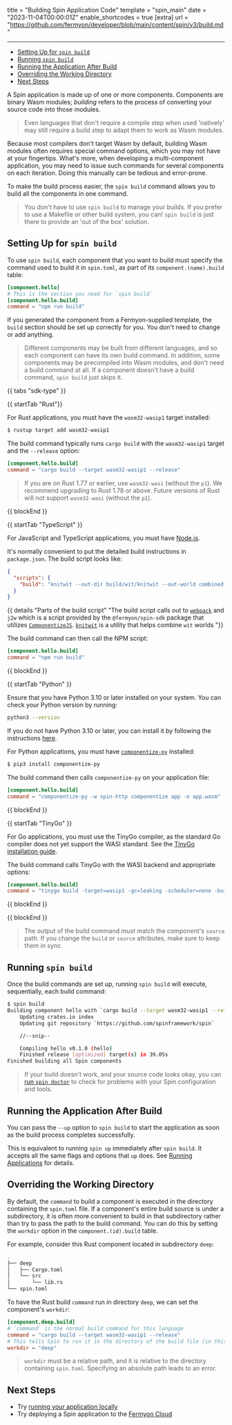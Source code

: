title = "Building Spin Application Code"
template = "spin_main"
date = "2023-11-04T00:00:01Z"
enable_shortcodes = true
[extra]
url = "https://github.com/fermyon/developer/blob/main/content/spin/v3/build.md"

---

- [Setting Up for `spin build`](#setting-up-for-spin-build)
- [Running `spin build`](#running-spin-build)
- [Running the Application After Build](#running-the-application-after-build)
- [Overriding the Working Directory](#overriding-the-working-directory)
- [Next Steps](#next-steps)

A Spin application is made up of one or more components. Components are binary Wasm modules; _building_ refers to the process of converting your source code into those modules.

> Even languages that don't require a compile step when used 'natively' may still require a build step to adapt them to work as Wasm modules.

Because most compilers don't target Wasm by default, building Wasm modules often requires special command options, which you may not have at your fingertips.
What's more, when developing a multi-component application, you may need to issue such commands for several components on each iteration.
Doing this manually can be tedious and error-prone.

To make the build process easier, the `spin build` command allows you to build all the components in one command.

> You don't have to use `spin build` to manage your builds.  If you prefer to use a Makefile or other build system, you can!  `spin build` is just there to provide an 'out of the box' solution.

<!-- markdownlint-disable-next-line titlecase-rule -->
## Setting Up for `spin build`

To use `spin build`, each component that you want to build must specify the command used to build it in `spin.toml`, as part of its `component.(name).build` table:

```toml
[component.hello]
# This is the section you need for `spin build`
[component.hello.build]
command = "npm run build"
```

If you generated the component from a Fermyon-supplied template, the `build` section should be set up correctly for you.  You don't need to change or add anything.

> Different components may be built from different languages, and so each component can have its own build command.  In addition, some components may be precompiled into Wasm modules, and don't need a build command at all.  If a component doesn't have a build command, `spin build` just skips it.

{{ tabs "sdk-type" }}

{{ startTab "Rust"}}

For Rust applications, you must have the `wasm32-wasip1` target installed:

<!-- @selectiveCpy -->

```bash
$ rustup target add wasm32-wasip1
```

The build command typically runs `cargo build` with the `wasm32-wasip1` target and the `--release` option:

<!-- @nocpy -->

```toml
[component.hello.build]
command = "cargo build --target wasm32-wasip1 --release"
```

> If you are on Rust 1.77 or earlier, use `wasm32-wasi` (without the `p1`). We recommend upgrading to Rust 1.78 or above. Future versions of Rust will not support `wasm32-wasi` (without the `p1`).

{{ blockEnd }}

{{ startTab "TypeScript" }}

For JavaScript and TypeScript applications, you must have [Node.js](https://nodejs.org).


It's normally convenient to put the detailed build instructions in `package.json`. The build script looks like:

<!-- @nocpy -->

```json
{
  "scripts": {
    "build": "knitwit --out-dir build/wit/knitwit --out-world combined && npx webpack --mode=production && npx mkdirp target && npx j2w -i dist.js -d combined-wit -n combined -o target/spin-http-js.wasm"
  }
}
```

{{ details "Parts of the build script" "The build script calls out to [`webpack`](https://webpack.js.org/) and `j2w` which is a script provided by the `@fermyon/spin-sdk` package that utilizes [`ComponentizeJS`](https://github.com/bytecodealliance/ComponentizeJS). [`knitwit`](https://github.com/fermyon/knitwit) is a utility that helps combine `wit` worlds "}}

The build command can then call the NPM script:

<!-- @nocpy -->

```toml
[component.hello.build]
command = "npm run build"
```

{{ blockEnd }}

{{ startTab "Python" }}

Ensure that you have Python 3.10 or later installed on your system. You can check your Python version by running:

```bash
python3 --version
```

If you do not have Python 3.10 or later, you can install it by following the instructions [here](https://www.python.org/downloads/).

For Python applications, you must have [`componentize-py`](https://pypi.org/project/componentize-py/) installed:

<!-- @selectiveCpy -->

```bash
$ pip3 install componentize-py
```

The build command then calls `componentize-py` on your application file:

<!-- @nocpy -->

```toml
[component.hello.build]
command = "componentize-py -w spin-http componentize app -o app.wasm"
```

{{ blockEnd }}

{{ startTab "TinyGo" }}

For Go applications, you must use the TinyGo compiler, as the standard Go compiler does not yet support the WASI standard.  See the [TinyGo installation guide](https://tinygo.org/getting-started/install/).

The build command calls TinyGo with the WASI backend and appropriate options:

<!-- @nocpy -->

```toml
[component.hello.build]
command = "tinygo build -target=wasip1 -gc=leaking -scheduler=none -buildmode=c-shared -no-debug -o main.wasm ."
```

{{ blockEnd }}

{{ blockEnd }}

> The output of the build command _must_ match the component's `source` path.  If you change the `build` or `source` attributes, make sure to keep them in sync.

<!-- markdownlint-disable-next-line titlecase-rule -->
## Running `spin build`

Once the build commands are set up, running `spin build` will execute, sequentially, each build command:

<!-- @selectiveCpy -->

```bash
$ spin build
Building component hello with `cargo build --target wasm32-wasip1 --release`
    Updating crates.io index
    Updating git repository `https://github.com/spinframework/spin`

    //--snip--

    Compiling hello v0.1.0 (hello)
    Finished release [optimized] target(s) in 39.05s
Finished building all Spin components
```

> If your build doesn't work, and your source code looks okay, you can [run `spin doctor`](./troubleshooting-application-dev.md) to check for problems with your Spin configuration and tools.

## Running the Application After Build

You can pass the `--up` option to `spin build` to start the application as soon as the build process completes successfully.

This is equivalent to running `spin up` immediately after `spin build`.  It accepts all the same flags and options that `up` does.  See [Running Applications](running-apps) for details.

## Overriding the Working Directory

By default, the `command` to build a component is executed in the directory containing the `spin.toml` file. If a component's entire build source is under a subdirectory, it is often more convenient to build in that subdirectory rather than try to pass the path to the build command. You can do this by setting the `workdir` option in the `component.(id).build` table.

For example, consider this Rust component located in subdirectory `deep`:

<!-- @nocpy -->

```bash
.
├── deep
│   ├── Cargo.toml
│   └── src
│       └── lib.rs
└── spin.toml
```

To have the Rust build `command` run in directory `deep`, we can set the component's `workdir`:

<!-- @nocpy -->

```toml
[component.deep.build]
# `command` is the normal build command for this language
command = "cargo build --target wasm32-wasip1 --release"
# This tells Spin to run it in the directory of the build file (in this case Cargo.toml)
workdir = "deep"
```

> `workdir` must be a relative path, and it is relative to the directory containing `spin.toml`. Specifying an absolute path leads to an error.

## Next Steps

- Try [running your application locally](running-apps)
- Try deploying a Spin application to the [Fermyon Cloud](/cloud/quickstart)
